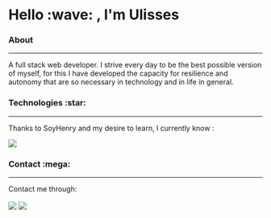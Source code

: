 <h1> Hello :wave:   , I'm Ulisses</h1>




<h3>About </h3>
<hr/>
A full stack web developer. I strive every day to be the best possible version of myself, for this I have developed the capacity for resilience and autonomy that are so necessary in technology and in life in general.
<br/>

<h3>Technologies :star:</h3>
<hr/>

<p>Thanks to SoyHenry and my desire to learn, I currently know :</p>

<p>
<img src="https://skillicons.dev/icons?i=js,html,css,vscode,react,redux,git,express,postgres,nodejs,nextjs,mongodb,prisma,trpc"/>
</p>


<h3>Contact :mega:</h3>
<hr/>
Contact me through:
<br/>
<br/>
<a href="https://www.linkedin.com/in/ulises-gomez-51a134254/?locale=en_US"><img src="https://img.shields.io/badge/LinkedIn-0077B5?style=for-the-badge&logo=linkedin&logoColor=white"/></a>
 <a href="mailto:ulisescap123@gmail.com"><img src="https://img.shields.io/badge/Gmail-D14836?style=for-the-badge&logo=gmail&logoColor=white"/></a>

 

